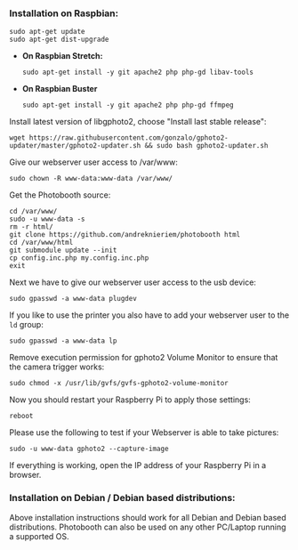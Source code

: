 ### Installation on Raspbian:
```
sudo apt-get update
sudo apt-get dist-upgrade
```

- **On Raspbian Stretch:**
  ```
  sudo apt-get install -y git apache2 php php-gd libav-tools
  ```

- **On Raspbian Buster**
  ```
  sudo apt-get install -y git apache2 php php-gd ffmpeg
  ```

Install latest version of libgphoto2, choose "Install last stable release":
```
wget https://raw.githubusercontent.com/gonzalo/gphoto2-updater/master/gphoto2-updater.sh && sudo bash gphoto2-updater.sh
```

Give our webserver user access to /var/www:
```
sudo chown -R www-data:www-data /var/www/
```

Get the Photobooth source:
```
cd /var/www/
sudo -u www-data -s
rm -r html/
git clone https://github.com/andreknieriem/photobooth html
cd /var/www/html
git submodule update --init
cp config.inc.php my.config.inc.php
exit
```

Next we have to give our webserver user access to the usb device:
```
sudo gpasswd -a www-data plugdev
```

If you like to use the printer you also have to add your webserver user to the `ld` group:
```
sudo gpasswd -a www-data lp
```

Remove execution permission for gphoto2 Volume Monitor to ensure that the camera trigger works:
```
sudo chmod -x /usr/lib/gvfs/gvfs-gphoto2-volume-monitor
```

Now you should restart your Raspberry Pi to apply those settings:
```
reboot
```

Please use the following to test if your Webserver is able to take pictures:
```
sudo -u www-data gphoto2 --capture-image
```

If everything is working, open the IP address of your Raspberry Pi in a browser.


### Installation on Debian / Debian based distributions:
Above installation instructions should work for all Debian and Debian based distributions.
Photobooth can also be used on any other PC/Laptop running a supported OS.

